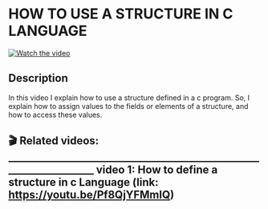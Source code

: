 # HOW TO USE A STRUCTURE IN C LANGUAGE

[![Watch the video](https://img.youtube.com/vi/mb77pA7MLj8/hqdefault.jpg)](https://youtu.be/mb77pA7MLj8)

## Description 

In this video I explain how to use a structure defined in a c program. So, I explain how to assign values to the fields or elements of a structure, and how to access these values.


  🎬 Related videos:  ___________________________________________________________________
video 1: How to define a structure in c Language (link:   https://youtu.be/Pf8QjYFMmlQ)
--------------------------------------------------------------------------------------------------------------------------------------------

